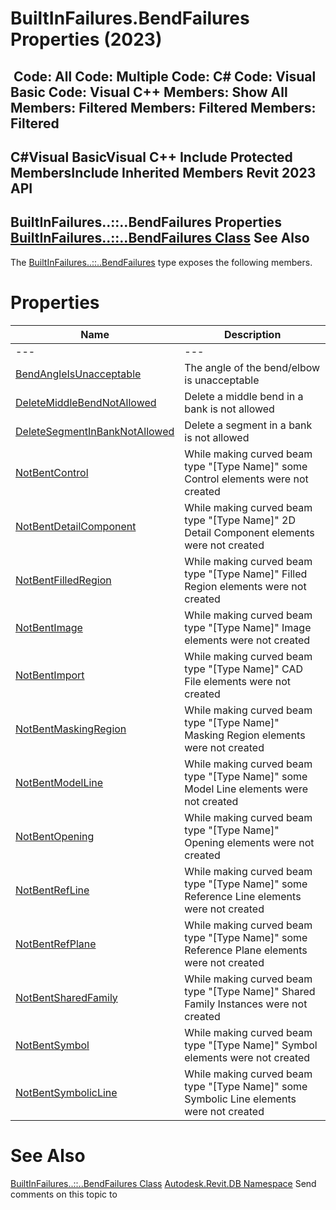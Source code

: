 # BuiltInFailures.BendFailures Properties (2023)

﻿
 Code: All Code: Multiple Code: C# Code: Visual Basic Code: Visual C++  Members: Show All Members: Filtered Members: Filtered Members: Filtered   
---  
C#Visual BasicVisual C++
Include Protected MembersInclude Inherited Members
Revit 2023 API  
---  
BuiltInFailures..::..BendFailures Properties  
[BuiltInFailures..::..BendFailures Class](0c504e8d-3d3b-0f84-e5e1-a6e47fdcf232.md "BuiltInFailures.BendFailures Class") See Also  
---  
The [BuiltInFailures..::..BendFailures](0c504e8d-3d3b-0f84-e5e1-a6e47fdcf232.md "BuiltInFailures.BendFailures Class") type exposes the following members.
# Properties
| Name | Description |
| --- | --- |
| --- | --- | --- |
| [BendAngleIsUnacceptable](b0093d81-01f6-c6bf-cf95-f2ab465706d5.md "BendAngleIsUnacceptable Property") | The angle of the bend/elbow is unacceptable |
| [DeleteMiddleBendNotAllowed](5e38e54d-34e4-5f61-1dd3-69ffd56b8e6c.md "DeleteMiddleBendNotAllowed Property") | Delete a middle bend in a bank is not allowed |
| [DeleteSegmentInBankNotAllowed](b611bda8-9f59-63a0-eeb9-8c1e5a9849ef.md "DeleteSegmentInBankNotAllowed Property") | Delete a segment in a bank is not allowed |
| [NotBentControl](9861ca80-a317-588b-4ae6-582914ae618d.md "NotBentControl Property") | While making curved beam type "[Type Name]" some Control elements were not created |
| [NotBentDetailComponent](379c121d-6960-41a0-1b6b-d1033472d97e.md "NotBentDetailComponent Property") | While making curved beam type "[Type Name]" 2D Detail Component elements were not created |
| [NotBentFilledRegion](d46c23db-ab6c-1b6d-a31f-a44e1069228a.md "NotBentFilledRegion Property") | While making curved beam type "[Type Name]" Filled Region elements were not created |
| [NotBentImage](37fb3691-b21d-61ff-7576-efc08a2fd57a.md "NotBentImage Property") | While making curved beam type "[Type Name]" Image elements were not created |
| [NotBentImport](7e19fe0c-4cf8-d9d2-9549-bdbf56e408b1.md "NotBentImport Property") | While making curved beam type "[Type Name]" CAD File elements were not created |
| [NotBentMaskingRegion](6ba0feae-ffab-e82e-a551-52319aa7c65a.md "NotBentMaskingRegion Property") | While making curved beam type "[Type Name]" Masking Region elements were not created |
| [NotBentModelLine](59bf8ee1-e094-f337-94cd-abe12445b5b8.md "NotBentModelLine Property") | While making curved beam type "[Type Name]" some Model Line elements were not created |
| [NotBentOpening](5565fc31-45e8-2fff-9682-64f8473a20d4.md "NotBentOpening Property") | While making curved beam type "[Type Name]" Opening elements were not created |
| [NotBentRefLine](f3dfbaab-e479-1ded-8d64-ac51910ae607.md "NotBentRefLine Property") | While making curved beam type "[Type Name]" some Reference Line elements were not created |
| [NotBentRefPlane](8e98c870-a6cb-3c0a-1743-d4adae4eab74.md "NotBentRefPlane Property") | While making curved beam type "[Type Name]" some Reference Plane elements were not created |
| [NotBentSharedFamily](1b044c80-e60b-3495-2960-5c14a172097d.md "NotBentSharedFamily Property") | While making curved beam type "[Type Name]" Shared Family Instances were not created |
| [NotBentSymbol](af0bf909-a1ac-d826-8c99-a6967adcf30e.md "NotBentSymbol Property") | While making curved beam type "[Type Name]" Symbol elements were not created |
| [NotBentSymbolicLine](46e2c8c2-7346-9ea0-13dc-d497a172181d.md "NotBentSymbolicLine Property") | While making curved beam type "[Type Name]" some Symbolic Line elements were not created |

# See Also
[BuiltInFailures..::..BendFailures Class](0c504e8d-3d3b-0f84-e5e1-a6e47fdcf232.md "BuiltInFailures.BendFailures Class")
[Autodesk.Revit.DB Namespace](87546ba7-461b-c646-cbb1-2cb8f5bff8b2.md "Autodesk.Revit.DB Namespace")
Send comments on this topic to 